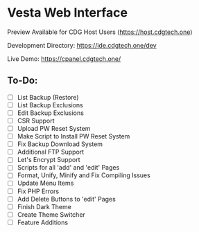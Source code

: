 # Vesta Web Interface

Preview Available for CDG Host Users (https://host.cdgtech.one)

Development Directory: https://ide.cdgtech.one/dev

Live Demo: https://cpanel.cdgtech.one/

## To-Do:
- [ ] List Backup (Restore)
- [ ] List Backup Exclusions
- [ ] Edit Backup Exclusions
- [ ] CSR Support
- [ ] Upload PW Reset System
- [ ] Make Script to Install PW Reset System
- [ ] Fix Backup Download System
- [ ] Additional FTP Support
- [ ] Let's Encrypt Support
- [ ] Scripts for all 'add' and 'edit' Pages
- [ ] Format, Unify, Minify and Fix Compiling Issues
- [ ] Update Menu Items
- [ ] Fix PHP Errors
- [ ] Add Delete Buttons to 'edit' Pages
- [ ] Finish Dark Theme
- [ ] Create Theme Switcher
- [ ] Feature Additions
